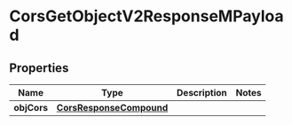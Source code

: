 
# CorsGetObjectV2ResponseMPayload

## Properties
| Name | Type | Description | Notes |
| ------------ | ------------- | ------------- | ------------- |
| **objCors** | [**CorsResponseCompound**](CorsResponseCompound.md) |  |  |



